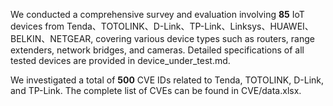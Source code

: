 We conducted a comprehensive survey and evaluation involving **85** IoT devices from Tenda、TOTOLINK、D-Link、TP-Link、Linksys、HUAWEI、BELKIN、NETGEAR, covering various device types such as routers, range extenders, network bridges, and cameras. Detailed specifications of all tested devices are provided in device_under_test.md.

We investigated a total of **500** CVE IDs related to Tenda, TOTOLINK, D-Link, and TP-Link. The complete list of CVEs can be found in CVE/data.xlsx.
